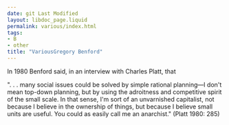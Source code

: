 ```yaml
---
date: git Last Modified
layout: libdoc_page.liquid
permalink: various/index.html
tags:
- B
- other
title: "VariousGregory Benford"
---
```


In 1980 Benford said, in an interview with Charles Platt,  that

". . . many social issues could be solved by simple  rational planning—I don't mean top-down planning, but by using the adroitness  and competitive spirit of the small scale. In that sense, I'm sort of an  unvarnished capitalist, not because I believe in the ownership of things, but  because I believe small units are useful. You could as easily call me an  anarchist." (Platt 1980: 285)